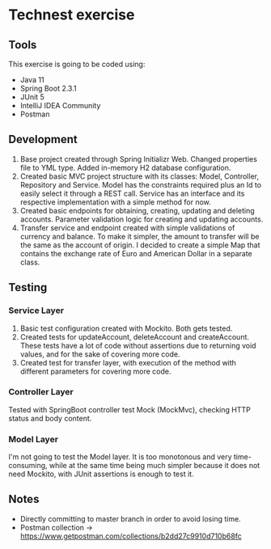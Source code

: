 # Technest exercise
## Tools
This exercise is going to be coded using:
- Java 11
- Spring Boot 2.3.1
- JUnit 5
- IntelliJ IDEA Community
- Postman
## Development
1. Base project created through Spring Initializr Web.
Changed properties file to YML type. Added in-memory H2 database configuration.
2. Created basic MVC project structure with its classes: Model, Controller, Repository and Service.
Model has the constraints required plus an Id to easily select it through a REST call.
Service has an interface and its respective implementation with a simple method for now.
3. Created basic endpoints for obtaining, creating, updating and deleting accounts.
Parameter validation logic for creating and updating accounts.
4. Transfer service and endpoint created with simple validations of currency and balance.
To make it simpler, the amount to transfer will be the same as the account of origin.
I decided to create a simple Map that contains the exchange rate of Euro and American Dollar in a separate class.
## Testing
### Service Layer
1. Basic test configuration created with Mockito. Both gets tested.
2. Created tests for updateAccount, deleteAccount and createAccount. These tests have a lot of code without assertions
due to returning void values, and for the sake of covering more code.
3. Created test for transfer layer, with execution of the method with different parameters for covering more code.
### Controller Layer
Tested with SpringBoot controller test Mock (MockMvc), checking HTTP status and body content.
### Model Layer
I'm not going to test the Model layer. It is too monotonous and very time-consuming, while at the same time being much simpler because it does not need Mockito, with JUnit assertions is enough to test it.
## Notes
- Directly committing to master branch in order to avoid losing time.
- Postman collection -> https://www.getpostman.com/collections/b2dd27c9910d710b68fc
